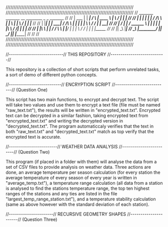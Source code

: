 /////////////////////////////////////////////////////////////////////////////////
/////////////////////////////////////////////////////////////////////////////////
//   _______   _______        __        ________      _          _   _______   //
//  |  ___  | |  _____|      /  \      |  ____  \    | \        / | |  _____|  //
//  | |   | | | |_____      / /\ \     | |    \  |   |  \      /  | | |_____   //
//  | |___| | |  _____|    / /__\ \    | |     | |   | \ \    / / | |  _____|  //
//  |    __/  | |         / ______ \   | |     | |   | |\ \  / /| | | |        //
//  | |\ \    | |_____   / /      \ \  | |____/  |   | | \ \/ / | | | |_____   //
//  |_| \_\   |_______| /_/        \_\ |________/    |_|  \__/  |_| |_______|  //
//                                                                             //
/////////////////////////////////////////////////////////////////////////////////
/////////////////////////////////////////////////////////////////////////////////

//---------------------------//  THIS REPOSITORY  //---------------------------//

This repository is a collection of short scripts that perform unrelated tasks, a sort of demo of different python concepts.


//--------------------------//  ENCRYPTION SCRIPT  //--------------------------//
                                  (Question One)

This script has two main functions, to encrypt and decrypt text.
The script will take two values and use them to encrypt a text file (file must be named "raw_text.txt"), the results will be written in "encrypted_text.txt".
Encrypted text can be decrypted in a similar fashion, taking encrypted text from "encrypted_text.txt" and writing the decrypted version in "decrypted_text.txt".
The program automaticcaly verifies that the text in both "raw_text.txt" and "decrypted_text.txt" match as top verify that the encrypted text is accurate.


//------------------------//  WEATHER DATA ANALYSIS  //------------------------//
                                  (Question Two)

This program (if placed in a folder with them) will analyse the data from a set of CSV files to provide analysis on weather data.
Three actions are done, an average temperature per season calculation (for every station the average temperature of every season of every year is written in "average_temp.txt"),
a temperature range calculation (all data from a station is analysed to find the stations temperature range, 
the top ten highest ranges of the stations and any ties are listed in the file "largest_temp_range_station.txt"),
and a temperature stability calculation (same as above however with the standard deviation of each station).

                                                                                 
//----------------------//  RECURSIVE GEOMETRY SHAPES  //----------------------//
                                 (Question Three)




